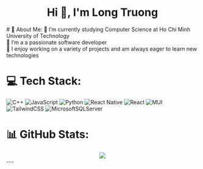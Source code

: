 <h1 align="center">Hi 👋, I'm Long Truong</h1>
# 💫 About Me:
🔭 I’m currently studying Computer Science at Ho Chi Minh University of Technology<br>👯 I’m a a passionate software developer <br>🤝 I enjoy working on a variety of projects and am always eager to learn new technologies


# 💻 Tech Stack:
![C++](https://img.shields.io/badge/c++-%2300599C.svg?style=flat&logo=c%2B%2B&logoColor=white) ![JavaScript](https://img.shields.io/badge/javascript-%23323330.svg?style=flat&logo=javascript&logoColor=%23F7DF1E) ![Python](https://img.shields.io/badge/python-3670A0?style=flat&logo=python&logoColor=ffdd54) ![React Native](https://img.shields.io/badge/react_native-%2320232a.svg?style=flat&logo=react&logoColor=%2361DAFB) ![React](https://img.shields.io/badge/react-%2320232a.svg?style=flat&logo=react&logoColor=%2361DAFB) ![MUI](https://img.shields.io/badge/MUI-%230081CB.svg?style=flat&logo=mui&logoColor=white) ![TailwindCSS](https://img.shields.io/badge/tailwindcss-%2338B2AC.svg?style=flat&logo=tailwind-css&logoColor=white) ![MicrosoftSQLServer](https://img.shields.io/badge/Microsoft%20SQL%20Server-CC2927?style=flat&logo=microsoft%20sql%20server&logoColor=white)
# 📊 GitHub Stats:
<div align=center>
  <img src="https://github-readme-stats.vercel.app/api/top-langs?username=longtruong2604&layout=pie&theme=radical" />
<!--   <img src="https://github-readme-stats.vercel.app/api?username=longtruong2604&show_icons=true&count_private=true&show=reviews,discussions_started,discussions_answered,prs_merged,prs_merged_percentage&theme=radical" /> -->
<!--   <img src="https://github-readme-stats.vercel.app/api/wakatime?username=longtruong2604&layout=compact&theme=radical" /> -->
 </div>
---
<!-- Proudly created with GPRM ( https://gprm.itsvg.in ) -->
